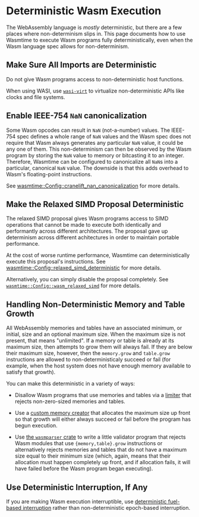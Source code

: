 # Deterministic Wasm Execution

The WebAssembly language is *mostly* deterministic, but there are a few places
where non-determinism slips in. This page documents how to use Wasmtime to
execute Wasm programs fully deterministically, even when the Wasm language spec
allows for non-determinism.

## Make Sure All Imports are Deterministic

Do not give Wasm programs access to non-deterministic host functions.

When using WASI, use
[`wasi-virt`](https://github.com/bytecodealliance/WASI-Virt) to virtualize
non-deterministic APIs like clocks and file systems.

## Enable IEEE-754 `NaN` canonicalization

Some Wasm opcodes can result in `NaN` (not-a-number) values. The IEEE-754 spec
defines a whole range of `NaN` values and the Wasm spec does not require that
Wasm always generates any particular `NaN` value, it could be any one of
them. This non-determinism can then be observed by the Wasm program by storing
the `NaN` value to memory or bitcasting it to an integer. Therefore, Wasmtime
can be configured to canonicalize all `NaN`s into a particular, canonical `NaN`
value. The downside is that this adds overhead to Wasm's floating-point
instructions.

See
[wasmtime::Config::cranelift_nan_canonicalization](https://docs.rs/wasmtime/latest/wasmtime/struct.Config.html#method.cranelift_nan_canonicalization)
for more details.

## Make the Relaxed SIMD Proposal Deterministic

The relaxed SIMD proposal gives Wasm programs access to SIMD operations that
cannot be made to execute both identically and performantly across different
architectures. The proposal gave up determinism across different achitectures in
order to maintain portable performance.

At the cost of worse runtime performance, Wasmtime can deterministically execute
this proposal's instructions. See
[wasmtime::Config::relaxed_simd_deterministic](https://docs.rs/wasmtime/latest/wasmtime/struct.Config.html#method.relaxed_simd_deterministic)
for more details.

Alternatively, you can simply disable the proposal completely. See
[`wasmtime::Config::wasm_relaxed_simd`](https://docs.rs/wasmtime/latest/wasmtime/struct.Config.html#method.wasm_relaxed_simd)
for more details.

## Handling Non-Deterministic Memory and Table Growth

All WebAssembly memories and tables have an associated minimum, or initial, size
and an optional maximum size. When the maximum size is not present, that means
"unlimited". If a memory or table is already at its maximum size, then attempts
to grow them will always fail. If they are below their maximum size, however,
then the `memory.grow` and `table.grow` instructions are allowed to
non-deterministicaly succeed or fail (for example, when the host system does not
have enough memory available to satisfy that growth).

You can make this deterministic in a variety of ways:

* Disallow Wasm programs that use memories and tables via a
  [limiter](https://docs.rs/wasmtime/latest/wasmtime/struct.Store.html#method.limiter)
  that rejects non-zero-sized memories and tables.

* Use a [custom memory
  creator](https://docs.rs/wasmtime/latest/wasmtime/struct.Config.html#method.with_host_memory)
  that allocates the maximum size up front so that growth will either always
  succeed or fail before the program has begun execution.

* Use [the `wasmparser` crate](https://crates.io/crates/wasmparser) to write a
  little validator program that rejects Wasm modules that use
  `{memory,table}.grow` instructions or alternatively rejects memories and
  tables that do not have a maximum size equal to their minimum size (which,
  again, means that their allocation must happen completely up front, and if
  allocation fails, it will have failed before the Wasm program began
  executing).

## Use Deterministic Interruption, If Any

If you are making Wasm execution interruptible, use [deterministic fuel-based
interruption](./examples-interrupting-wasm.md#deterministic-fuel) rather than
non-deterministic epoch-based interruption.
